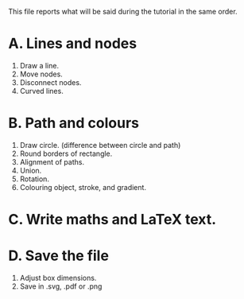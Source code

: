 This file reports what will be said during the tutorial in the same order.

# A. Lines and nodes

1. Draw a line.
2. Move nodes.
3. Disconnect nodes.
4. Curved lines.

# B. Path and colours

1. Draw circle. (difference between circle and path)
2. Round borders of rectangle.
3. Alignment of paths.
4. Union.
5. Rotation.
6. Colouring object, stroke, and gradient.

# C. Write maths and LaTeX text.

# D. Save the file

1. Adjust box dimensions.
2. Save in .svg, .pdf or .png
